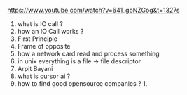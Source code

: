 https://www.youtube.com/watch?v=641_goNZGog&t=1327s

1. what is IO call ?
2. how an IO Call works ?
3. First Principle 
4. Frame of opposite 
5. how a network card read and process something 
6. in unix everything is a file -> file descriptor 
7. Arpit Bayani 
8. what is cursor ai ?
9. how to find good opensource companies ?
	1. 
